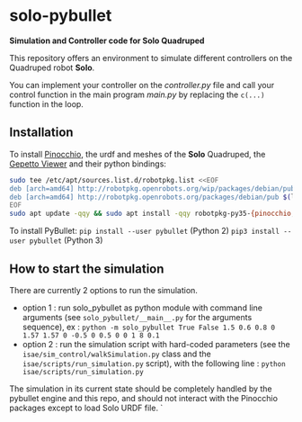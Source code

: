 # solo-pybullet
**Simulation and Controller code for Solo Quadruped**

This repository offers an environment to simulate different controllers on the Quadruped robot **Solo**.

You can implement your controller on the *controller.py* file and call your control function in the main program *main.py* by replacing the `c(...)` function in the loop.

## Installation

To install [Pinocchio](https://github.com/stack-of-tasks/pinocchio/), the urdf and meshes of the **Solo** Quadruped,
the [Gepetto Viewer](https://github.com/gepetto/gepetto-viewer-corba) and their python bindings:

```bash
sudo tee /etc/apt/sources.list.d/robotpkg.list <<EOF
deb [arch=amd64] http://robotpkg.openrobots.org/wip/packages/debian/pub $(lsb_release -cs) robotpkg
deb [arch=amd64] http://robotpkg.openrobots.org/packages/debian/pub $(lsb_release -cs) robotpkg
EOF
sudo apt update -qqy && sudo apt install -qqy robotpkg-py35-{pinocchio,example-robot-data,qt4-gepetto-viewer-corba}
```

To install PyBullet:
`pip install --user pybullet` (Python 2)
`pip3 install --user pybullet` (Python 3)


## How to start the simulation
There are currently 2 options to run the simulation.
- option 1 : run solo_pybullet as python module with command line arguments (see `solo_pybullet/__main__.py` for the arguments sequence), ex : `python -m solo_pybullet True False 1.5 0.6 0.8 0 1.57 1.57 0 -0.5 0 0.5 0 0 1 8 0.1`
- option 2 : run the simulation script with hard-coded parameters (see the `isae/sim_control/walkSimulation.py` class and the `isae/scripts/run_simulation.py` script), with the following line : `python isae/scripts/run_simulation.py`

The simulation in its current state should be completely handled by the pybullet engine and this repo, and should not interact with the Pinocchio packages except to load Solo URDF file.
`
